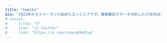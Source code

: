 ```yaml
---
title: "kamiki"
bio: "2022年からフリーランス始めたエンジニアです。業務委託でデータ分析したり社内SEとしてツール作ったりしています。"
# social: 
#   - title: "X"
#     icon: "ti-twitter"
#     link: "https://x.com/cheeseMeBlog"
---
```

